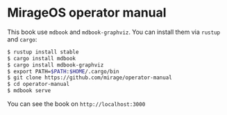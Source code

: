 # MirageOS operator manual

This book use `mdbook` and `mdbook-graphviz`. You can install them via `rustup`
and `cargo`:

```sh
$ rustup install stable
$ cargo install mdbook
$ cargo install mdbook-graphviz
$ export PATH=$PATH:$HOME/.cargo/bin
$ git clone https://github.com/mirage/operator-manual
$ cd operator-manual
$ mdbook serve
```

You can see the book on `http://localhost:3000`
